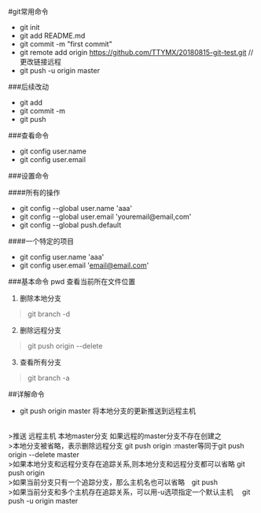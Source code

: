 #git常用命令
* git init
* git add README.md
* git commit -m "first commit"
* git remote add origin https://github.com/TTYMX/20180815-git-test.git //更改链接远程
* git push -u origin master


###后续改动
* git add 
* git commit -m 
* git push

###查看命令
* git config user.name
* git config user.email

###设置命令

####所有的操作
* git config --global user.name 'aaa'
* git config --global user.email 'youremail@email,com'
* git config --global push.default

####一个特定的项目
* git config user.name 'aaa'
* git config user.email 'email@email.com'

###基本命令
pwd 查看当前所在文件位置
1. 删除本地分支
> git branch -d <BranchName>
2. 删除远程分支
> git push origin --delete <BranchName>
3. 查看所有分支
> git branch -a



##详解命令
* git push origin master 将本地分支的更新推送到远程主机
<br>
>推送 远程主机 本地master分支 如果远程的master分支不存在创建之<br>
>本地分支被省略，表示删除远程分支
git push origin :master等同于git push origin --delete master<br>
>如果本地分支和远程分支存在追踪关系,则本地分支和远程分支都可以省略
git push origin<br>
>如果当前分支只有一个追踪分支，那么主机名也可以省略　git push<br>
>如果当前分支和多个主机存在追踪关系，可以用-u选项指定一个默认主机
　git push -u origin master



